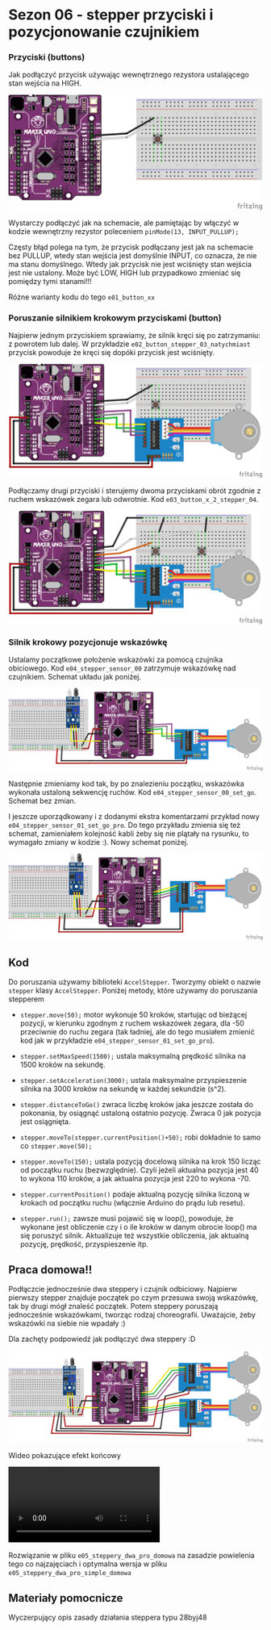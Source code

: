 
# Sezon 06 - stepper przyciski i pozycjonowanie czujnikiem

### Przyciski (buttons)  

Jak podłączyć przycisk używając wewnętrznego rezystora ustalającego stan wejścia na HIGH. 

![](uno_button.png)

Wystarczy podłączyć jak na schemacie, ale pamiętając by włączyć w kodzie wewnętrzny rezystor poleceniem `pinMode(13, INPUT_PULLUP);`

Częsty błąd polega na tym, że przycisk podłączany jest jak na schemacie bez PULLUP, wtedy stan wejścia jest domyślnie INPUT, co oznacza, że nie ma stanu domyślnego. Wtedy jak przycisk nie jest wciśnięty stan wejścia jest nie ustalony. Może być LOW, HIGH lub przypadkowo zmieniać się pomiędzy tymi stanami!!!

Różne warianty kodu do tego `e01_button_xx`

### Poruszanie silnikiem krokowym przyciskami (button)

Najpierw jednym przyciskiem sprawiamy, że silnik kręci się po zatrzymaniu: z powrotem lub dalej. W przykładzie `e02_button_stepper_03_natychmiast` przycisk powoduje że kręci się dopóki przycisk jest wciśnięty. 
 
![](uno_stepper_button.png)

Podłączamy drugi przyciski i sterujemy dwoma przyciskami obrót zgodnie z ruchem wskazówek zegara lub odwrotnie. Kod `e03_button_x_2_stepper_04`.

![](uno_stepper_button2.png)

### Silnik krokowy pozycjonuje wskazówkę 

Ustalamy początkowe położenie wskazówki za pomocą czujnika obiciowego. Kod `e04_stepper_sensor_00` zatrzymuje wskazówkę nad czujnikiem. Schemat układu jak poniżej.

![](uno_stepper_sensor.png)

Następnie zmieniamy kod tak, by po znalezieniu początku, wskazówka wykonała ustaloną sekwencję ruchów. Kod `e04_stepper_sensor_00_set_go`. Schemat bez zmian.

I jeszcze uporządkowany i z dodanymi ekstra komentarzami przykład nowy `e04_stepper_sensor_01_set_go_pro`. Do tego przykładu zmienia się też schemat, zamieniałem kolejność kabli żeby się nie plątały na rysunku, to wymagało zmiany w kodzie :). Nowy schemat poniżej. 

![](uno_stepper_sensor_pro.png)

## Kod

Do poruszania używamy biblioteki `AccelStepper`. Tworzymy obiekt o nazwie `stepper` klasy `AccelStepper`. Poniżej metody, które używamy do poruszania stepperem
- `stepper.move(50);` motor wykonuje 50 kroków, startując od bieżącej pozycji, w kierunku zgodnym z ruchem wskazówek zegara, dla -50 przeciwnie do ruchu zegara (tak ładniej, ale do tego musiałem zmienić kod jak w przykładzie `e04_stepper_sensor_01_set_go_pro`). 

 - `stepper.setMaxSpeed(1500);` ustala maksymalną prędkość silnika na 1500 kroków na sekundę.
- `stepper.setAcceleration(3000);` ustala maksymalne przyspieszenie silnika na 3000 kroków na sekundę w każdej sekundzie (s^2).
- `stepper.distanceToGo()` zwraca liczbę kroków jaka jeszcze została do pokonania, by osiągnąć ustaloną ostatnio pozycję. Zwraca 0 jak pozycja jest osiągnięta.
- `stepper.moveTo(stepper.currentPosition()+50);` robi dokładnie to samo co `stepper.move(50);`
- `stepper.moveTo(150);` ustala pozycją docelową silnika na krok 150 licząc od początku ruchu (bezwzględnie). Czyli jeżeli aktualna pozycja jest 40 to wykona 110 kroków, a jak aktualna pozycja jest 220 to wykona -70. 
- `stepper.currentPosition()` podaje aktualną pozycję silnika liczoną w krokach od początku ruchu (włącznie Arduino do prądu lub resetu).
- `stepper.run();` zawsze musi pojawić się w loop(), powoduje, że wykonane jest obliczenie czy i o ile kroków w danym obrocie loop() ma się poruszyć silnik. Aktualizuje też wszystkie obliczenia, jak aktualną pozycję, prędkość, przyspieszenie itp.

## Praca domowa!!

Podłączcie jednocześnie dwa steppery i czujnik odbiciowy. Najpierw pierwszy stepper znajduje początek po czym przesuwa swoją wskazówkę, tak by drugi mógł znaleść początek. Potem steppery poruszają jednocześnie wskazówkami, tworząc rodzaj choreografii. Uważajcie, żeby wskazówki na siebie nie wpadały :)

Dla zachęty podpowiedź jak podłączyć dwa steppery :D

![](uno_stepper2.png)

Wideo pokazujące efekt końcowy

![](stepper_dwa_dom.mp4)

Rozwiązanie w pliku `e05_steppery_dwa_pro_domowa` na zasadzie powielenia tego co najzajęciach i optymalna wersja w pliku `e05_steppery_dwa_pro_simple_domowa`

## Materiały pomocnicze

Wyczerpujący opis zasady działania steppera typu 28byj48 
[](https://lastminuteengineers.com/28byj48-stepper-motor-arduino-tutorial/)